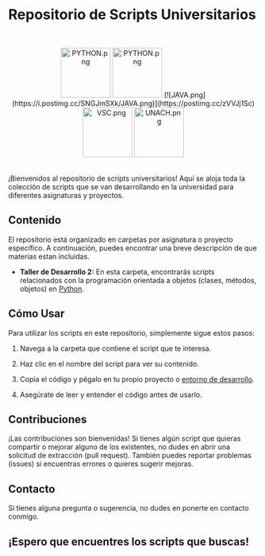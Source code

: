 # Repositorio de Scripts Universitarios

<br> <!-- Agrega un salto de línea -->
<div align="center">
  <img src="https://i.postimg.cc/BbfLBHCD/PYTHON.png" alt="PYTHON.png" width="100"/>
  <img src="https://i.postimg.cc/SNGJmSXk/JAVA.png" alt="PYTHON.png" width="100"/>
  [![JAVA.png](https://i.postimg.cc/SNGJmSXk/JAVA.png)](https://postimg.cc/zVVJj1Sc)
  <img src="https://i.postimg.cc/6qV7jqHP/VSC.png" alt="VSC.png" width="100"/>
  <img src="https://i.postimg.cc/ZY6yKsTL/UNACH.png" alt="UNACH.png" width="100"/>
</div>
<br> <!-- Agrega un salto de línea -->

¡Bienvenidos al repositorio de scripts universitarios! Aquí se aloja toda la colección de scripts que se van desarrollando en la universidad para diferentes asignaturas y proyectos.

## Contenido

El repositorio está organizado en carpetas por asignatura o proyecto específico. A continuación, puedes encontrar una breve descripción de que materias estan incluidas.

- **Taller de Desarrollo 2:** En esta carpeta, encontrarás scripts relacionados con la programación orientada a objetos (clases, métodos, objetos) en [Python](https://www.python.org/).


## Cómo Usar

Para utilizar los scripts en este repositorio, simplemente sigue estos pasos:

1. Navega a la carpeta que contiene el script que te interesa.

2. Haz clic en el nombre del script para ver su contenido.

3. Copia el código y pégalo en tu propio proyecto o [entorno de desarrollo](https://code.visualstudio.com/).

4. Asegúrate de leer y entender el código antes de usarlo.

## Contribuciones

¡Las contribuciones son bienvenidas! Si tienes algún script que quieras compartir o mejorar alguno de los existentes, no dudes en abrir una solicitud de extracción (pull request). También puedes reportar problemas (issues) si encuentras errores o quieres sugerir mejoras.

## Contacto

Si tienes alguna pregunta o sugerencia, no dudes en ponerte en contacto conmigo.

## ¡Espero que encuentres los scripts que buscas!
